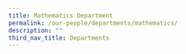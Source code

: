 ```yaml
---
title: Mathematics Department
permalink: /our-people/departments/mathematics/
description: ""
third_nav_title: Departments
---
```


